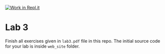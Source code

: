 [![Work in Repl.it](https://classroom.github.com/assets/work-in-replit-14baed9a392b3a25080506f3b7b6d57f295ec2978f6f33ec97e36a161684cbe9.svg)](https://classroom.github.com/online_ide?assignment_repo_id=4290781&assignment_repo_type=AssignmentRepo)
# Lab 3

Finish all exercises given in `lab3.pdf` file in this repo. The initial source code for your lab is inside `web_site` folder.